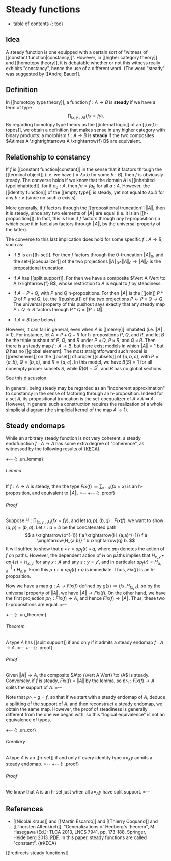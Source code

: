 # Steady functions

* table of contents
{: toc}

## Idea

A steady function is one equipped with a certain sort of "witness of [[constant function|constancy]]".  However, in [[higher category theory]] and [[homotopy theory]], it is debatable whether or not this witness really exhibits "constancy", hence the use of a different word.  (The word "steady" was suggested by [[Andrej Bauer]].

## Definition

In [[homotopy type theory]], a function $f:A\to B$ is **steady** if we have a term of type
$$ \prod_{(x,y:A)} (f x = f y). $$
By regarding homotopy type theory as the [[internal logic]] of an [[(∞,1)-topos]], we obtain a definition that makes sense in any higher category with binary products: a morphism $f:A\to B$ is **steady** if the two composites $A\times A \rightrightarrows A \xrightarrow{f} B$ are equivalent.


## Relationship to constancy

If $f$ is [[constant function|constant]] in the sense that it factors through the [[terminal object]] (i.e. we have $f = \lambda x. b$ for some $b:B$), then $f$ is obviously steady.  The converse holds if we know that the domain $A$ is [[inhabited type|inhabited]], for if $a_0:A$, then $f a = f a_0$ for all $a:A$.  However, the [[identity function]] of the [[empty type]] is steady, yet not equal to $\lambda x.b$ for any $b:\emptyset$ (since no such $b$ exists).

More generally, if $f$ factors through the [[propositional truncation]] $\Vert A \Vert$, then it is steady, since any two elements of $\Vert A \Vert$ are equal (i.e. it is an [[h-proposition]]).  In fact, this is true if $f$ factors through *any* h-proposition (in which case it in fact also factors through $\Vert A \Vert$, by the universal property of the latter).

The converse to this last implication does hold for some specific $f:A\to B$, such as:

* If $B$ is an [[h-set]].  For then $f$ factors through the 0-truncation $\Vert A \Vert_0$, and the set-[[coequalizer]] of the two projections $\Vert A \Vert_0 \times \Vert A \Vert_0 \to \Vert A \Vert_0$ is the propositional truncation.

* If $A$ has [[split support]].  For then we have a composite $\Vert A \Vert \to A \xrightarrow{f} B$, whose restriction to $A$ is equal to $f$ by steadiness.

* If $A=P+Q$, with $P$ and $Q$ h-propositions.  For then $\Vert A \Vert$ is the [[join]] $P*Q$ of $P$ and $Q$, i.e. the [[pushout]] of the two projections $P \leftarrow P\times Q \to Q$.  The universal property of this pushout says exactly that any steady map $P+Q\to B$ factors through $P*Q = \Vert P+Q\Vert$.

* If $A=B$ (see below).

However, it can fail in general, even when $A$ is [[merely]] inhabited (i.e. $\Vert A \Vert= 1$).  For instance, let $A=P+Q+R$ for h-propositions $P$, $Q$, and $R$, and let $B$ be the triple pushout of $P$, $Q$, and $R$ under $P\times Q$, $P\times R$, and $Q\times R$.  Then there is a steady map $f:A\to B$, but there exist models in which $\Vert A \Vert = 1$ but $B$ has no [[global element].  The most straightforward such model is [[presheaves]] on the [[poset]] of proper [[subsets]] of $\{a,b,c\}$, with $P=\{a,b\}$, $Q=\{b,c\}$, and $R=\{a,c\}$.  In this model, we have $B(S) = 1$ for all nonempty proper subsets $S$, while $B(\emptyset) = S^1$, and $B$ has no global sections.

See [this discussion](https://groups.google.com/d/msg/homotopytypetheory/FeBAScTgwzg/Dx6E3-ezdxIJ).

In general, being steady may be regarded as an "incoherent approximation" to constancy in the sense of factoring through an h-proposition.  Indeed for a set $A$, its propositional truncation is the set-coequalizer of $A\times A\rightrightarrows A$.  However, in general such a construction requires the realization of a whole simplicial diagram (the simplicial kernel of the map $A\to 1$).


## Steady endomaps

While an arbitrary steady function is not very coherent, a steady endofunction $f:A\to A$ has some extra degree of "coherence", as witnessed by the following results of [(KECA)](#KECA).

+-- {: .un_lemma}
###### Lemma
If $f:A\to A$ is steady, then the type $Fix(f) \coloneqq \sum_{x:A} (f x = x)$ is an h-proposition, and equivalent to $\Vert A \Vert$.
=--
+-- {: .proof}
###### Proof
Suppose $H: \prod_{(x,y:A)} (f x = f y)$, and let $(a,p),(b,q):Fix(f)$; we want to show $(a,p)=(b,q)$.  Let $r:a=b$ be the concatenated path
$$ a \xrightarrow{p^{-1}} f a \xrightarrow{H_{a,a}^{-1}} f a \xrightarrow{H_{a,b}} f b \xrightarrow{q} b. $$
It will suffice to show that $p \bullet r = ap_f(r) \bullet q$, where $ap_f$ denotes the action of $f$ on paths.  However, the dependent action of $H$ on paths implies that $H_{x,y} \bullet ap_f(s) = H_{x,y'}$ for any $x:A$ and any $s:y=y'$, and in particular $ap_f(r) = H_{a,a}^{-1} \bullet H_{a,b}$.  From this $p \bullet r = ap_f(r) \bullet q$ is immediate.  Thus, $Fix(f)$ is an h-proposition.

Now we have a map $g:A\to Fix(f)$ defined by $g(x) \coloneqq (f x, H_{f x,x})$, so by the universal property of $\Vert A \Vert$, we have ${\Vert A \Vert} \to Fix(f)$.  On the other hand, we have the first projection $pr_1:Fix(f) \to A$, and hence $Fix(f) \to {\Vert A \Vert}$.  Thus, these two h-propositions are equal.
=--

+-- {: .un_theorem}
###### Theorem
A type $A$ has [[split support]] if and only if it admits a steady endomap $f:A\to A$.
=--
+-- {: .proof}
###### Proof
Given ${\Vert A \Vert} \to A$, the composite $A\to {\Vert A \Vert} \to \A$ is steady.  Conversely, if $f$ is steady, $Fix(f) ={\Vert A \Vert}$ by the lemma, so $pr_1:Fix(f) \to A$ splits the support of $A$.
=--

Note that $pr_1 \circ g = f$, so that if we start with a steady endomap of $A$, deduce a splitting of the support of $A$, and then reconstruct a steady endomap, we obtain the same map.  However, the proof of steadiness is generally different from the one we began with, so this "logical equivalence" is not an equivalence of types.

+-- {: .un_cor}
###### Corollary
A type $A$ is an [[h-set]] if and only if every identity type $x=_A y$ admits a steady endomap.
=--
+-- {: .proof}
###### Proof
We know that $A$ is an h-set just when all $x=_A y$ have split support.
=--


## References

* [[Nicolai Kraus]] and [[Martin Escardo]] and [[Thierry Coquand]] and [[Thorsten Altenkirch]], "Generalizations of Hedberg's theorem", M. Hasegawa (Ed.): TLCA 2013, LNCS 7941, pp. 173-188. Springer, Heidelberg 2013. [PDF](http://www.cs.bham.ac.uk/~mhe/papers/hedberg.pdf).  In this paper, steady functions are called "constant".
 {#KECA}

[[!redirects steady functions]]
